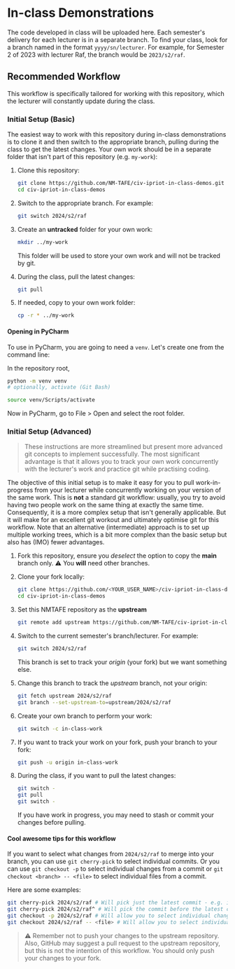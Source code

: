 # In-class Demonstrations

The code developed in class will be uploaded here. Each semester's delivery for each lecturer is in a separate branch. To find your class, look for a branch named in the format `yyyy/sn/lecturer`. For example, for Semester 2 of 2023 with lecturer Raf, the branch would be `2023/s2/raf`.

## Recommended Workflow

This workflow is specifically tailored for working with this repository, which the lecturer will constantly update during the class.

### Initial Setup (Basic)

The easiest way to work with this repository during in-class demonstrations is to clone it and then switch to the appropriate branch, pulling during the class to get the latest changes. Your own work should be in a separate folder that isn't part of this repository (e.g. `my-work`):

1. Clone this repository:

    ```bash
    git clone https://github.com/NM-TAFE/civ-ipriot-in-class-demos.git
    cd civ-ipriot-in-class-demos
    ```

2. Switch to the appropriate branch. For example:

    ```bash
    git switch 2024/s2/raf
    ```

3. Create an **untracked** folder for your own work:

    ```bash
    mkdir ../my-work
    ```

    This folder will be used to store your own work and will not be tracked by git.

4. During the class, pull the latest changes:

    ```bash
    git pull
    ```
5. If needed, copy to your own work folder:

    ```bash
    cp -r * ../my-work
    ```

#### Opening in PyCharm

To use in PyCharm, you are going to need a `venv`. Let's create one from the command line:

In the repository root, 

```bash
python -m venv venv
# optionally, activate (Git Bash)

source venv/Scripts/activate

```
Now in PyCharm, go to File > Open and select the root folder.


### Initial Setup (Advanced)

> These instructions are more streamlined but present more advanced git concepts to implement successfully. The most significant advantage is that it allows you to track your own work concurrently with the lecturer's work and practice git while practising coding.

The objective of this initial setup is to make it easy for you to pull work-in-progress from your lecturer while concurrently working on your version of the same work. This is **not** a standard git workflow: usually, you try to avoid having two people work on the same thing at exactly the same time. Consequently, it is a more complex setup that isn't generally applicable. But it will make for an excellent git workout and ultimately optimise git for this workflow. Note that an alternative (intermediate) approach is to set up multiple working trees, which is a bit more complex than the basic setup but also has (IMO) fewer advantages.

1. Fork this repository, ensure you *deselect* the option to copy the **main** branch only. 
⚠️ You **will** need other branches.
2. Clone your fork locally:

    ```bash
    git clone https://github.com/<YOUR_USER_NAME>/civ-ipriot-in-class-demos.git
    cd civ-ipriot-in-class-demos
    ```

3. Set this NMTAFE repository as the **upstream**

    ```bash
    git remote add upstream https://github.com/NM-TAFE/civ-ipriot-in-class-demos.git
    ```

4. Switch to the current semester's branch/lecturer. For example:

    ```bash
    git switch 2024/s2/raf
    ```

    This branch is set to track your *origin* (your fork) but we want something else.

6. Change this branch to track the *upstream* branch, not your origin:

   ```bash
   git fetch upstream 2024/s2/raf
   git branch --set-upstream-to=upstream/2024/s2/raf
   ```

7. Create your own branch to perform your work:
   
    ```bash
    git switch -c in-class-work
    ```

8. If you want to track your work on your fork, push your branch to your fork:

    ```bash
    git push -u origin in-class-work
    ```

9. During the class, if you want to pull the latest changes:

    ```bash
    git switch -
    git pull
    git switch -
    ```

    If you have work in progress, you may need to stash or commit your changes before pulling.

#### Cool awesome tips for this workflow

If you want to select what changes from `2024/s2/raf` to merge into your branch, you can use `git cherry-pick` to select individual commits. Or you can use `git checkout -p` to select individual changes from a commit or `git checkout <branch> -- <file>` to select individual files from a commit.

Here are some examples:
    
```bash
git cherry-pick 2024/s2/raf # Will pick just the latest commit - e.g. if there is a new set of exercises
git cherry-pick 2024/s2/raf^ # Will pick the commit before the latest commit
git checkout -p 2024/s2/raf # Will allow you to select individual changes from the latest committed state
git checkout 2024/s2/raf -- <file> # Will allow you to select individual files from the latest committed state
```

> ⚠️ Remember not to push your changes to the upstream repository. Also, GitHub may suggest a pull request to the upstream repository, but this is not the intention of this workflow. You should only push your changes to your fork.

